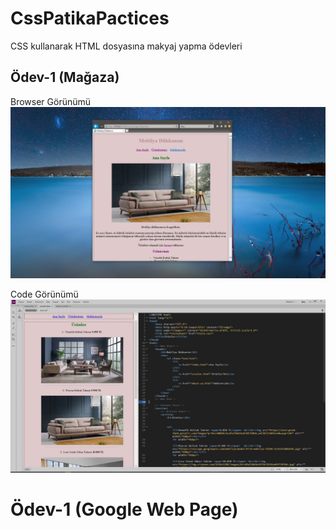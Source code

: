 # CssPatikaPactices
CSS kullanarak HTML dosyasına makyaj yapma ödevleri

## Ödev-1 (Mağaza)
Browser Görünümü
![Browser Görünümü](/webPageWorkOne/img/Screenshot.jpg)

Code Görünümü
![Dreamweaver Görünümü](/webPageWorkOne/img/ScreenshotCode.jpg)



# Ödev-1 (Google Web Page)

